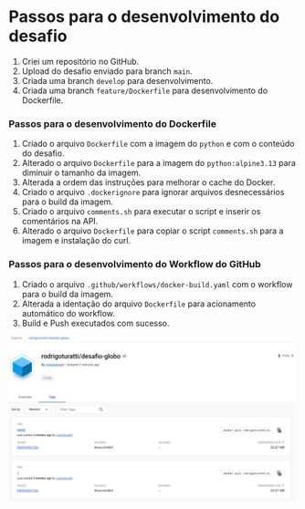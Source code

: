 # Passos para o desenvolvimento do desafio

1. Criei um repositório no GitHub.
1. Upload do desafio enviado para branch `main`.
1. Criada uma branch `develop` para desenvolvimento.
1. Criada uma branch `feature/Dockerfile` para desenvolvimento do Dockerfile.

### Passos para o desenvolvimento do Dockerfile
1. Criado o arquivo `Dockerfile` com a imagem do `python` e com o conteúdo do desafio.
1. Alterado o arquivo `Dockerfile` para a imagem do `python:alpine3.13` para diminuir o tamanho da imagem.
1. Alterada a ordem das instruções para melhorar o cache do Docker.
1. Criado o arquivo `.dockerignore` para ignorar arquivos desnecessários para o build da imagem. 
1. Criado o arquivo `comments.sh` para executar o script e inserir os comentários na API.
1. Alterado o arquivo `Dockerfile` para copiar o script `comments.sh` para a imagem e instalação do curl.

### Passos para o desenvolvimento do Workflow do GitHub
1. Criado o arquivo `.github/workflows/docker-build.yaml` com o workflow para o build da imagem.
1. Alterada a identação do arquivo `Dockerfile` para acionamento automático do workflow.
1. Build e Push executados com sucesso.

![Build and Push](images/dockerhub-tag1.png)